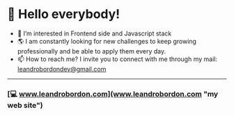# 👋  Hello everybody!

- 👀 I’m interested in Frontend side and Javascript stack
- 🌎 I am constantly looking for new challenges to keep growing professionally and be able to apply them every day.
- 📫 How to reach me? I invite you to connect with me through my mail: leandrobordondev@gmail.com
***
### [💻 www.leandrobordon.com](www.leandrobordon.com "my web site")
<!---
kosekijsx/kosekijsx is a ✨ special ✨ repository because its `README.md` (this file) appears on your GitHub profile.
You can click the Preview link to take a look at your changes.
--->
